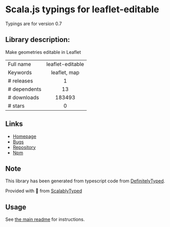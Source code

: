 
# Scala.js typings for leaflet-editable

Typings are for version 0.7

## Library description:
Make geometries editable in Leaflet

|                    |                 |
| ------------------ | :-------------: |
| Full name          | leaflet-editable |
| Keywords           | leaflet, map |
| # releases         | 1 |
| # dependents       | 13 |
| # downloads        | 183493 |
| # stars            | 0 |

## Links
- [Homepage](https://github.com/Leaflet/Leaflet.Editable/)
- [Bugs](https://github.com/Leaflet/Leaflet.Editable/issues)
- [Repository](https://github.com/Leaflet/Leaflet.Editable)
- [Npm](https://www.npmjs.com/package/leaflet-editable)
    


## Note
This library has been generated from typescript code from [DefinitelyTyped](https://definitelytyped.org).

Provided with :purple_heart: from [ScalablyTyped](https://github.com/oyvindberg/ScalablyTyped)

## Usage
See [the main readme](../../readme.md) for instructions.



